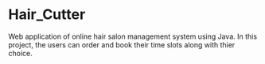 # Hair_Cutter
Web application of online hair salon management system using Java.
In this project, the users can order and book their time slots along with thier choice.
